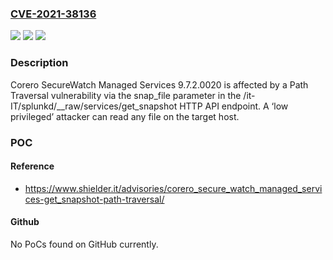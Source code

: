 ### [CVE-2021-38136](https://cve.mitre.org/cgi-bin/cvename.cgi?name=CVE-2021-38136)
![](https://img.shields.io/static/v1?label=Product&message=n%2Fa&color=blue)
![](https://img.shields.io/static/v1?label=Version&message=n%2Fa&color=blue)
![](https://img.shields.io/static/v1?label=Vulnerability&message=n%2Fa&color=brighgreen)

### Description

Corero SecureWatch Managed Services 9.7.2.0020 is affected by a Path Traversal vulnerability via the snap_file parameter in the /it-IT/splunkd/__raw/services/get_snapshot HTTP API endpoint. A ‘low privileged’ attacker can read any file on the target host.

### POC

#### Reference
- https://www.shielder.it/advisories/corero_secure_watch_managed_services-get_snapshot-path-traversal/

#### Github
No PoCs found on GitHub currently.

